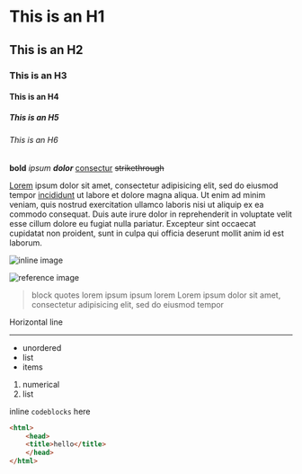 # This is an H1
## This is an H2
### This is an H3
#### This is an H4
##### This is an H5
###### This is an H6

**bold** _ipsum_ ***dolor*** [consectur][1] ~~strikethrough~~


[Lorem](http://example.com) ipsum dolor sit amet, consectetur adipisicing elit,
sed do eiusmod tempor [incididunt][2] ut labore et dolore magna aliqua. Ut enim ad
minim veniam, quis nostrud exercitation ullamco laboris nisi ut aliquip ex ea
commodo consequat. Duis aute irure dolor in reprehenderit in voluptate velit
esse cillum dolore eu fugiat nulla pariatur. Excepteur sint occaecat cupidatat
non proident, sunt in culpa qui officia deserunt mollit anim id est laborum.

![inline image](http://placehold.it/100x100)

![reference image][3]

[1]: http://example.com/1
[2]: http://example.com/2
[3]: http://placehold.it/200x200

> block quotes lorem ipsum ipsum lorem
> Lorem ipsum dolor sit amet, consectetur adipisicing elit, sed do eiusmod tempor

Horizontal line

--------------------------------------------------------------------------------

<!-- comment  -->

- unordered
- list
- items

1. numerical
2. list


inline `codeblocks` here

```html
<html>
	<head>
	<title>hello</title>
	</head>
</html>
```
